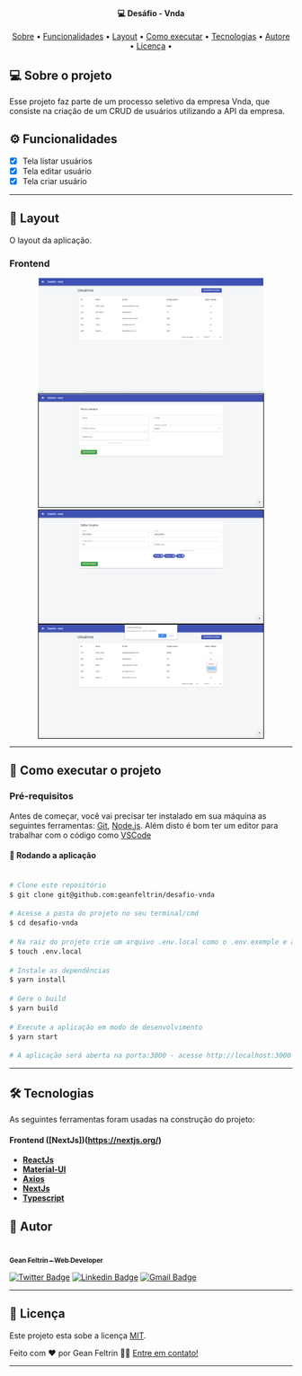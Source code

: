<h4 align="center">
	💻 Desáfio - Vnda
</h4>

<p align="center">
 <a href="#-sobre-o-projeto">Sobre</a> •
 <a href="#user-content-️-funcionalidades">Funcionalidades</a> •
 <a href="#-layout">Layout</a> •
 <a href="#-como-executar-o-projeto">Como executar</a> •
 <a href="#-tecnologias">Tecnologias</a> •
 <a href="#-autor">Autore</a> •
 <a href="#user-content--licença">Licença</a> •

</p>

## 💻 Sobre o projeto

Esse projeto faz parte de um processo seletivo da empresa Vnda, que consiste na criação de um CRUD de usuários utilizando a API da empresa.

## ⚙️ Funcionalidades

- [x] Tela listar usuários
- [x] Tela editar usuário
- [x] Tela criar usuário

---

## 🎨 Layout

O layout da aplicação.

### Frontend

<p align="center">
  <img alt="Layout" title="#Layout" src="./public/assets/Layout01.PNG" width="400px" />

  <img alt="Layout" title="#Layout" src="./public/assets/Layout02.PNG" width="400px" style="border: 1px solid black;"/>

  <img alt="Layout" title="#Layout" src="./public/assets/Layout03.PNG" width="400px" style="border: 1px solid black; vertical-align: top;"/>

  <img alt="Layout" title="#Layout" src="./public/assets/Layout04.PNG" width="400px" style="border: 1px solid black; vertical-align: top;"/>
</p>

---

## 🚀 Como executar o projeto

### Pré-requisitos

Antes de começar, você vai precisar ter instalado em sua máquina as seguintes ferramentas:
[Git](https://git-scm.com), [Node.js](https://nodejs.org/en/).
Além disto é bom ter um editor para trabalhar com o código como [VSCode](https://code.visualstudio.com/)

#### 🧭 Rodando a aplicação

```bash

# Clone este repositório
$ git clone git@github.com:geanfeltrin/desafio-vnda

# Acesse a pasta do projeto no seu terminal/cmd
$ cd desafio-vnda

# Na raiz do projeto crie um arquivo .env.local como o .env.exemple e adicione seu Token
$ touch .env.local

# Instale as dependências
$ yarn install

# Gere o build
$ yarn build

# Execute a aplicação em modo de desenvolvimento
$ yarn start

# A aplicação será aberta na porta:3000 - acesse http://localhost:3000

```

---

## 🛠 Tecnologias

As seguintes ferramentas foram usadas na construção do projeto:

#### **Frontend** ([NextJs])(https://nextjs.org/)

- **[ReactJs](https://reactjs.org/)**
- **[Material-UI](https://material-ui.com/)**
- **[Axios](https://github.com/axios/axios)**
- **[NextJs](https://nextjs.org/)**
- **[Typescript](https://www.typescriptlang.org/)**

## 🦸 Autor

<a href="https://github.com/geanfeltrin">
 <img style="border-radius: 50%;" src="https://avatars2.githubusercontent.com/u/32302438?s=460&u=16efbd85b761114e0effe20244bddd2d19f230f8&v=4" width="100px;" alt=""/>
 <br />
  <sub>
    <b>Gean Feltrin - Web Developer</b>
  </sub>
</a>
 <br />

[![Twitter Badge](https://img.shields.io/badge/-@Geanfeltrin1-1ca0f1?style=flat-square&labelColor=1ca0f1&logo=twitter&logoColor=white&link=https://twitter.com/tgmarinho)](https://twitter.com/Geanfeltrin1) [![Linkedin Badge](https://img.shields.io/badge/-Gean-blue?style=flat-square&logo=Linkedin&logoColor=white&link=https://www.linkedin.com/in/geanfeltrin/)](https://www.linkedin.com/in/geanfeltrin/)
[![Gmail Badge](https://img.shields.io/badge/-geanfeltrin75@gmail.com-c14438?style=flat-square&logo=Gmail&logoColor=white&link=mailto:geanfeltrin75@gmail.com)](mailto:geanfeltrin75@gmail.com)

---

## 📝 Licença

Este projeto esta sobe a licença [MIT](./LICENSE).

Feito com ❤️ por Gean Feltrin 👋🏽 [Entre em contato!](https://www.linkedin.com/in/geanfeltrin/)

---
